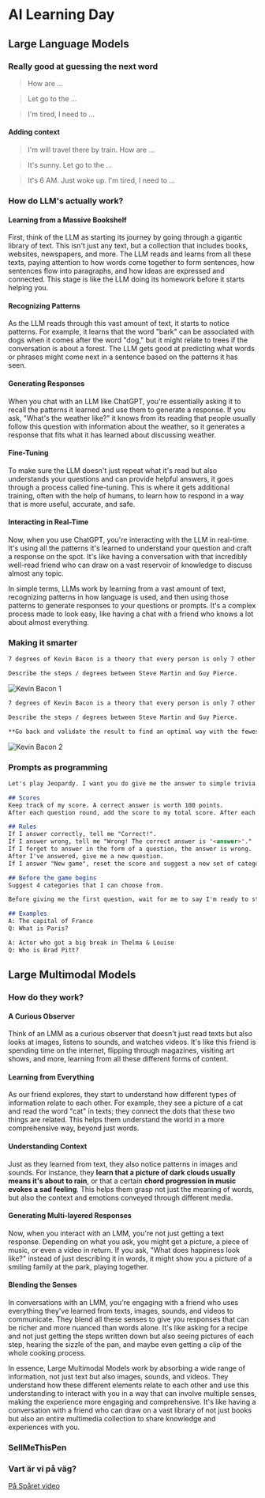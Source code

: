 # AI Learning Day

## Large Language Models

### Really good at guessing the next word

> How are ...

> Let go to the ...

> I'm tired, I need to ...

#### Adding context

> I'm will travel there by train. How are ...

> It's sunny. Let go to the ...

> It's 6 AM. Just woke up. I'm tired, I need to ...

### How do LLM's actually work? 

#### Learning from a Massive Bookshelf
First, think of the LLM as starting its journey by going through a gigantic library of text. This isn't just any text, but a collection that includes books, websites, newspapers, and more. The LLM reads and learns from all these texts, paying attention to how words come together to form sentences, how sentences flow into paragraphs, and how ideas are expressed and connected. This stage is like the LLM doing its homework before it starts helping you.

#### Recognizing Patterns
As the LLM reads through this vast amount of text, it starts to notice patterns. For example, it learns that the word "bark" can be associated with dogs when it comes after the word "dog," but it might relate to trees if the conversation is about a forest. The LLM gets good at predicting what words or phrases might come next in a sentence based on the patterns it has seen.

#### Generating Responses 
When you chat with an LLM like ChatGPT, you're essentially asking it to recall the patterns it learned and use them to generate a response. If you ask, "What's the weather like?" it knows from its reading that people usually follow this question with information about the weather, so it generates a response that fits what it has learned about discussing weather.

#### Fine-Tuning 
To make sure the LLM doesn't just repeat what it's read but also understands your questions and can provide helpful answers, it goes through a process called fine-tuning. This is where it gets additional training, often with the help of humans, to learn how to respond in a way that is more useful, accurate, and safe.

#### Interacting in Real-Time 
Now, when you use ChatGPT, you're interacting with the LLM in real-time. It's using all the patterns it's learned to understand your question and craft a response on the spot. It's like having a conversation with that incredibly well-read friend who can draw on a vast reservoir of knowledge to discuss almost any topic.

In simple terms, LLMs work by learning from a vast amount of text, recognizing patterns in how language is used, and then using those patterns to generate responses to your questions or prompts. It's a complex process made to look easy, like having a chat with a friend who knows a lot about almost everything.


### Making it smarter
```markdown
7 degrees of Kevin Bacon is a theory that every person is only 7 other persons away from the actor Kevin Bacon. Let's play a game on that theme. 

Describe the steps / degrees between Steve Martin and Guy Pierce. 
```

![Kevin Bacon 1](./kevin-bacon-1.png)

```markdown
7 degrees of Kevin Bacon is a theory that every person is only 7 other persons away from the actor Kevin Bacon. Let's play a game on that theme. 

Describe the steps / degrees between Steve Martin and Guy Pierce. 

**Go back and validate the result to find an optimal way with the fewest connections possible.**
```

![Kevin Bacon 2](./kevin-bacon-2.png)

### Prompts as programming

```markdown
Let's play Jeopardy. I want you do give me the answer to simple trivia question and I should answer it in the form of a question. 

## Scores
Keep track of my score. A correct answer is worth 100 points. 
After each question round, add the score to my total score. After each round, show me my score. 

## Rules
If I answer correctly, tell me "Correct!". 
If I answer wrong, tell me "Wrong! The correct answer is '<answer>'." 
If I forget to answer in the form of a question, the answer is wrong.
After I've answered, give me a new question.
If I answer "New game", reset the score and suggest a new set of categories. 

## Before the game begins
Suggest 4 categories that I can choose from.

Before giving me the first question, wait for me to say I'm ready to start.

## Examples
A: The capital of France
Q: What is Paris?

A: Actor who got a big break in Thelma & Louise
Q: Who is Brad Pitt?
```

## Large Multimodal Models

### How do they work?

#### A Curious Observer 
Think of an LMM as a curious observer that doesn't just read texts but also looks at images, listens to sounds, and watches videos. It's like this friend is spending time on the internet, flipping through magazines, visiting art shows, and more, learning from all these different forms of content.

#### Learning from Everything 
As our friend explores, they start to understand how different types of information relate to each other. For example, they see a picture of a cat and read the word "cat" in texts; they connect the dots that these two things are related. This helps them understand the world in a more comprehensive way, beyond just words.

#### Understanding Context 
Just as they learned from text, they also notice patterns in images and sounds. For instance, they **learn that a picture of dark clouds usually means it's about to rain**, or that a certain **chord progression in music evokes a sad feeling**. This helps them grasp not just the meaning of words, but also the context and emotions conveyed through different media.

#### Generating Multi-layered Responses 
Now, when you interact with an LMM, you're not just getting a text response. Depending on what you ask, you might get a picture, a piece of music, or even a video in return. If you ask, "What does happiness look like?" instead of just describing it in words, it might show you a picture of a smiling family at the park, playing together.

#### Blending the Senses 
In conversations with an LMM, you're engaging with a friend who uses everything they've learned from texts, images, sounds, and videos to communicate. They blend all these senses to give you responses that can be richer and more nuanced than words alone. It's like asking for a recipe and not just getting the steps written down but also seeing pictures of each step, hearing the sizzle of the pan, and maybe even getting a clip of the whole cooking process.

In essence, Large Multimodal Models work by absorbing a wide range of information, not just text but also images, sounds, and videos. They understand how these different elements relate to each other and use this understanding to interact with you in a way that can involve multiple senses, making the experience more engaging and comprehensive. It's like having a conversation with a friend who can draw on a vast library of not just books but also an entire multimedia collection to share knowledge and experiences with you.

### SellMeThisPen

### Vart är vi på väg?

[På Spåret video](https://www.youtube.com/shorts/Vs-TqXAlqBU)

